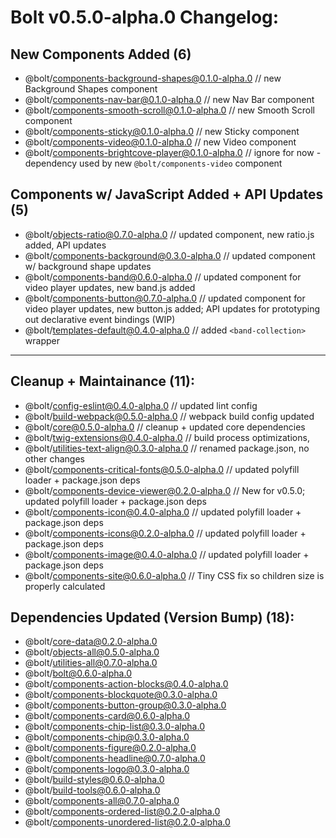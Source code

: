 # Bolt v0.5.0-alpha.0 Changelog:

## New Components Added (6)
- @bolt/components-background-shapes@0.1.0-alpha.0 // new Background Shapes component
- @bolt/components-nav-bar@0.1.0-alpha.0 // new Nav Bar component
- @bolt/components-smooth-scroll@0.1.0-alpha.0 // new Smooth Scroll component
- @bolt/components-sticky@0.1.0-alpha.0 // new Sticky component
- @bolt/components-video@0.1.0-alpha.0 // new Video component
- @bolt/components-brightcove-player@0.1.0-alpha.0 // ignore for now - dependency used by new `@bolt/components-video` component

## Components w/ JavaScript Added + API Updates (5)
- @bolt/objects-ratio@0.7.0-alpha.0 // updated component, new ratio.js added, API updates
- @bolt/components-background@0.3.0-alpha.0 // updated component w/ background shape updates
- @bolt/components-band@0.6.0-alpha.0 // updated component for video player updates, new band.js added
- @bolt/components-button@0.7.0-alpha.0 // updated component for video player updates, new button.js added; API updates for prototyping out declarative event bindings (WIP)
- @bolt/templates-default@0.4.0-alpha.0 // added `<band-collection>` wrapper

<hr>

## Cleanup + Maintainance (11):
- @bolt/config-eslint@0.4.0-alpha.0 // updated lint config
- @bolt/build-webpack@0.5.0-alpha.0 // webpack build config updated
- @bolt/core@0.5.0-alpha.0 // cleanup + updated core dependencies
- @bolt/twig-extensions@0.4.0-alpha.0 // build process optimizations, 
- @bolt/utilities-text-align@0.3.0-alpha.0 // renamed package.json, no other changes
- @bolt/components-critical-fonts@0.5.0-alpha.0 // updated polyfill loader + package.json deps
- @bolt/components-device-viewer@0.2.0-alpha.0 // New for v0.5.0; updated polyfill loader + package.json deps
- @bolt/components-icon@0.4.0-alpha.0 // updated polyfill loader + package.json deps
- @bolt/components-icons@0.2.0-alpha.0 // updated polyfill loader + package.json deps
- @bolt/components-image@0.4.0-alpha.0 // updated polyfill loader + package.json deps
- @bolt/components-site@0.6.0-alpha.0 // Tiny CSS fix so children size is properly calculated

## Dependencies Updated (Version Bump) (18):
- @bolt/core-data@0.2.0-alpha.0
- @bolt/objects-all@0.5.0-alpha.0
- @bolt/utilities-all@0.7.0-alpha.0
- @bolt/bolt@0.6.0-alpha.0
- @bolt/components-action-blocks@0.4.0-alpha.0
- @bolt/components-blockquote@0.3.0-alpha.0
- @bolt/components-button-group@0.3.0-alpha.0
- @bolt/components-card@0.6.0-alpha.0
- @bolt/components-chip-list@0.3.0-alpha.0
- @bolt/components-chip@0.3.0-alpha.0
- @bolt/components-figure@0.2.0-alpha.0
- @bolt/components-headline@0.7.0-alpha.0
- @bolt/components-logo@0.3.0-alpha.0
- @bolt/build-styles@0.6.0-alpha.0
- @bolt/build-tools@0.6.0-alpha.0
- @bolt/components-all@0.7.0-alpha.0
- @bolt/components-ordered-list@0.2.0-alpha.0
- @bolt/components-unordered-list@0.2.0-alpha.0
